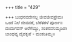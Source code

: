 +++
title = "429"

+++
ಬಂಧನವದೇನಲ್ಲ ಜೀವಜೀವಪ್ರೇಮ।  
ಒಂದೆ ನಿಲೆ ಜೀವವರೆ, ಬೆರೆತರಳೆ ಪೂರ್ಣ॥  
ದಂದುಗವನ್ ಅರೆಗೆಯ್ದು, ಸಂತಸವನಿಮ್ಮಡಿಪ।  
ಬಾಂಧವ್ಯ ದೈವಕೃಪೆ - ಮಂಕುತಿಮ್ಮ॥  
